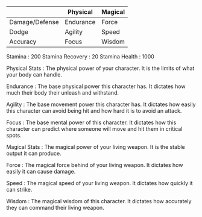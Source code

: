 | | Physical|Magical|
|-|-|-|
|Damage/Defense|Endurance |Force |
|Dodge|Agility |Speed |
|Accuracy|Focus |Wisdom |

Stamina : 200
Stamina Recovery : 20 Stamina
Health  : 1000


Physical Stats : The physical power of your character. It is the limits of what your body can handle.

Endurance : The base physical power this character has. It dictates how much their body their unleash and withstand.

Agility : The base movement power this character has. It dictates how easily this character can avoid being hit and how hard it is to avoid an attack.

Focus : The base mental power of this character. It dictates how this character can predict where someone will move and hit them in critical spots.


Magical Stats : The magical power of your living weapon. It is the stable output it can produce.

Force : The magical force behind of your living weapon. It dictates how easily it can cause damage.

Speed : The magical speed of your living weapon. It dictates how quickly it can strike.

Wisdom : The magical wisdom of this character. It dictates how accurately they can command their living weapon.